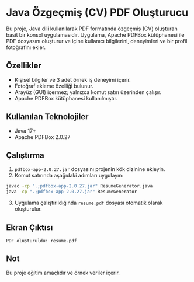 # Java Özgeçmiş (CV) PDF Oluşturucu

Bu proje, Java dili kullanılarak PDF formatında özgeçmiş (CV) oluşturan basit bir konsol uygulamasıdır. 
Uygulama, Apache PDFBox kütüphanesi ile PDF dosyasını oluşturur ve içine kullanıcı bilgilerini, deneyimleri ve bir profil fotoğrafını ekler.

## Özellikler
- Kişisel bilgiler ve 3 adet örnek iş deneyimi içerir.
- Fotoğraf ekleme özelliği bulunur.
- Arayüz (GUI) içermez; yalnızca komut satırı üzerinden çalışır.
- Apache PDFBox kütüphanesi kullanılmıştır.

## Kullanılan Teknolojiler
- Java 17+
- Apache PDFBox 2.0.27  

## Çalıştırma
1. `pdfbox-app-2.0.27.jar` dosyasını projenin kök dizinine ekleyin.  
2. Komut satırında aşağıdaki adımları uygulayın:

```bash
javac -cp ".;pdfbox-app-2.0.27.jar" ResumeGenerator.java
java -cp ".;pdfbox-app-2.0.27.jar" ResumeGenerator
```

3. Uygulama çalıştırıldığında `resume.pdf` dosyası otomatik olarak oluşturulur.

## Ekran Çıktısı
```
PDF oluşturuldu: resume.pdf
```

## Not
Bu proje eğitim amaçlıdır ve örnek veriler içerir.
